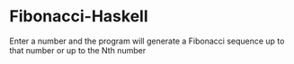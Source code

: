# Fibonacci-Haskell
Enter a number and the program will generate a Fibonacci sequence up to that number or up to the Nth number